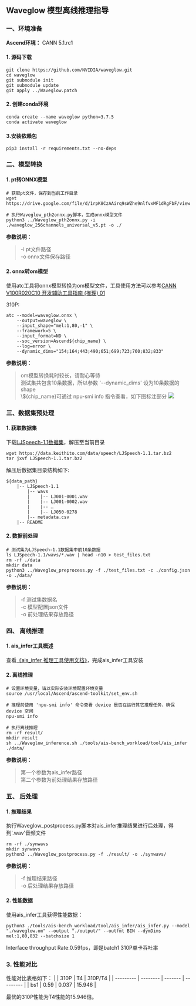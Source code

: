 ## Waveglow 模型离线推理指导

### 一、环境准备

**Ascend环境：** CANN 5.1.rc1

#### 1. 源码下载
```
git clone https://github.com/NVIDIA/waveglow.git
cd waveglow
git submodule init
git submodule update
git apply ../Waveglow.patch
```
#### 2. 创建conda环境
```
conda create --name waveglow python=3.7.5
conda activate waveglow
```
#### 3.安装依赖包
```
pip3 install -r requirements.txt --no-deps
```
### 二、模型转换

#### 1. pt转ONNX模型

```
# 获取pt文件，保存到当前工作目录
wget https://drive.google.com/file/d/1rpK8CzAAirq9sWZhe9nlfvxMF1dRgFbF/view 

# 执行Waveglow_pth2onnx.py脚本，生成onnx模型文件
python3 ../Waveglow_pth2onnx.py -i ./waveglow_256channels_universal_v5.pt -o ./
```
**参数说明：**
> -i pt文件路径  
> -o onnx文件保存路径

#### 2. onnx转om模型

使用atc工具将onnx模型转换为om模型文件，工具使用方法可以参考[CANN V100R020C10 开发辅助工具指南 (推理) 01](https://support.huawei.com/enterprise/zh/doc/EDOC1100164868?idPath=23710424%7C251366513%7C22892968%7C251168373)

310P:
```
atc --model=waveglow.onnx \
    --output=waveglow \
    --input_shape="mel:1,80,-1" \
    --framework=5 \
    --input_format=ND \
    --soc_version=Ascend${chip_name} \
    --log=error \
    --dynamic_dims="154;164;443;490;651;699;723;760;832;833"
```
**参数说明：**
> om模型转换耗时较长，请耐心等待  
> 测试集共包含10条数据，所以参数 '--dynamic_dims' 设为10条数据的shape  
> \\${chip\_name}可通过 npu-smi info 指令查看，如下图标注部分
![](https://gitee.com/ascend/ModelZoo-PyTorch/raw/master/ACL_PyTorch/images/310P3.png)  


### 三、数据集预处理
#### 1. 获取数据集
下载[LJSpeech-1.1数据集](https://data.keithito.com/data/speech/LJSpeech-1.1.tar.bz2)，解压至当前目录
```
wget https://data.keithito.com/data/speech/LJSpeech-1.1.tar.bz2
tar jxvf LJSpeech-1.1.tar.bz2
```
解压后数据集目录结构如下:
```
${data_path}
    |-- LJSpeech-1.1
        |-- wavs
        |    |-- LJ001-0001.wav
        |    |-- LJ001-0002.wav
        |    |-- …
        |    |-- LJ050-0278
        |-- metadata.csv
    |-- README
```
#### 2. 数据前处理
```
# 测试集为LJSpeech-1.1数据集中前10条数据
ls LJSpeech-1.1/wavs/*.wav | head -n10 > test_files.txt
rm -rf ./data
mkdir data
python3 ../Waveglow_preprocess.py -f ./test_files.txt -c ./config.json -o ./data/
```
**参数说明：**
> -f 测试集数据名  
> -c 模型配置json文件  
> -o 前处理结果存放路径
### 四、 离线推理
#### 1. ais_infer工具概述
查看[《ais_infer 推理工具使用文档》](https://gitee.com/ascend/tools/tree/master/ais-bench_workload/tool/ais_infer)，完成ais_infer工具安装

#### 2. 离线推理
```
# 设置环境变量，请以实际安装环境配置环境变量
source /usr/local/Ascend/ascend-toolkit/set_env.sh

# 推理前使用 'npu-smi info' 命令查看 device 是否在运行其它推理任务，确保 device 空闲
npu-smi info

# 执行离线推理
rm -rf result/
mkdir result
sh ../Waveglow_inference.sh ./tools/ais-bench_workload/tool/ais_infer ./data/
```
**参数说明：**
>第一个参数为ais_infer路径  
>第二个参数为前处理结果存放路径  


### 五、 后处理
#### 1. 推理结果 
执行Waveglow_postprocess.py脚本对ais_infer推理结果进行后处理，得到'.wav'音频文件
```
rm -rf ./synwavs
mkdir synwavs
python3 ../Waveglow_postprocess.py -f ./result/ -o ./synwavs/
```
**参数说明：**
> -f 推理结果路径  
> -o 后处理结果存放路径  

#### 2. 性能数据
使用ais_infer工具获得性能数据：
```
python3 ./tools/ais-bench_workload/tool/ais_infer/ais_infer.py --model "./waveglow.om" --output "./output/" --outfmt BIN --dymDims mel:1,80,832 --batchsize 1
```
Interface throughput Rate:0.59fps，即是batch1 310P单卡吞吐率  

### 3. 性能对比

性能对比表格如下：
|           |  310P    | T4        |  310P/T4  |
| --------- | -------- | -------   | --------- | 
| bs1       | 0.59 | 0.037  |  15.946   |

最优的310P性能为T4性能的15.946倍。

